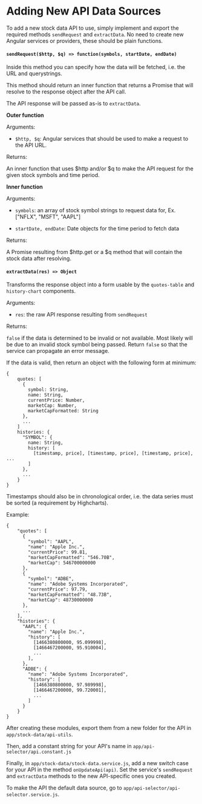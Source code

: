 # Adding New API Data Sources

To add a new stock data API to use, simply implement and export the required methods `sendRequest` and `extractData`. No need to create new Angular services or providers, these should be plain functions.

#### `sendRequest($http, $q) => function(symbols, startDate, endDate)`

Inside this method you can specify how the data will be fetched, i.e. the URL and querystrings.

This method should return an inner function that returns a Promise that will resolve to the response object after the API call.

The API response will be passed as-is to `extractData`.

**Outer function**

Arguments:

- `$http, $q`: Angular services that should be used to make a request to the API URL.

Returns:

An inner function that uses $http and/or $q to make the API request for the given stock symbols and time period.

**Inner function**

Arguments:

- `symbols`: an array of stock symbol strings to request data for, Ex. ["NFLX", "MSFT", "AAPL"]

- `startDate, endDate`: Date objects for the time period to fetch data

Returns:

A Promise resulting from $http.get or a $q method that will contain the stock data after resolving.



#### `extractData(res) => Object`

Transforms the response object into a form usable by the `quotes-table` and `history-chart` components.

Arguments:

- `res`: the raw API response resulting from `sendRequest`

Returns:

`false` if the data is determined to be invalid or not available. Most likely will be due to an invalid stock symbol being passed. Return `false` so that the service can propagate an error message.

If the data is valid, then return an object with the following form at minimum:

```
{
    quotes: [
      {
        symbol: String,
        name: String,
        currentPrice: Number,
        marketCap: Number,
        marketCapFormatted: String
      },
      ...
    ]
    histories: {
      "SYMBOL": {
        name: String,
        history: [
          [timestamp, price], [timestamp, price], [timestamp, price], ...
        ]
      },
      ...
    }
}
```

Timestamps should also be in chronological order, i.e. the data series must be sorted (a requirement by Highcharts).

Example:

```
{
    "quotes": [
      {
        "symbol": "AAPL",
        "name": "Apple Inc.",
        "currentPrice": 99.81,
        "marketCapFormatted": "546.70B",
        "marketCap": 546700000000
      },
      {
        "symbol": "ADBE",
        "name": "Adobe Systems Incorporated",
        "currentPrice": 97.79,
        "marketCapFormatted": "48.73B",
        "marketCap": 48730000000
      },
      ...
    ],
    "histories": {
      "AAPL": {
        "name": "Apple Inc.",
        "history": [
          [1466380800000, 95.099998],
          [1466467200000, 95.910004],
          ...
        ],
      },
      "ADBE": {
        "name": "Adobe Systems Incorporated",
        "history": [
          [1466380800000, 97.989998],
          [1466467200000, 99.720001],
          ...
        ]
      }
    }
}
```

After creating these modules, export them from a new folder for the API in `app/stock-data/api-utils`.

Then, add a constant string for your API's name in `app/api-selector/api.constant.js`

Finally, in `app/stock-data/stock-data.service.js`, add a new switch case for your API in the method `onUpdateApi(api)`. Set the service's `sendRequest` and `extractData` methods to the new API-specific ones you created.

To make the API the default data source, go to `app/api-selector/api-selector.service.js`.